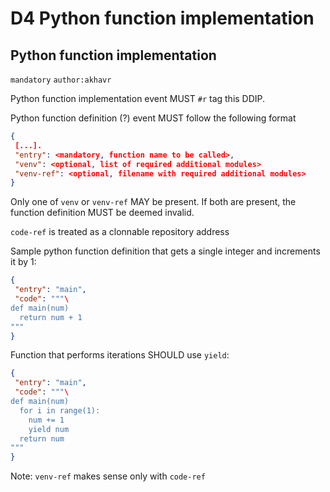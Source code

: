 D4 Python function implementation
====================

Python function implementation
--------------------

`mandatory` `author:akhavr`

Python function implementation event MUST `#r` tag this DDIP.

Python function definition (?) event MUST follow the following format

```json
{
 [...].
 "entry": <mandatory, function name to be called>,
 "venv": <optional, list of required additional modules>
 "venv-ref": <optional, filename with required additional modules>
}
```

Only one of `venv` or `venv-ref` MAY be present.  If both are present,
the function definition MUST be deemed invalid.

`code-ref` is treated as a clonnable repository address

Sample python function definition that gets a single integer and
increments it by 1:

```json
{
 "entry": "main",
 "code": """\
def main(num)
  return num + 1
"""
}
```

Function that performs iterations SHOULD use `yield`:

```json
{
 "entry": "main",
 "code": """\
def main(num)
  for i in range(1):
    num += 1
    yield num
  return num
"""
}
```


Note: `venv-ref` makes sense only with `code-ref`
